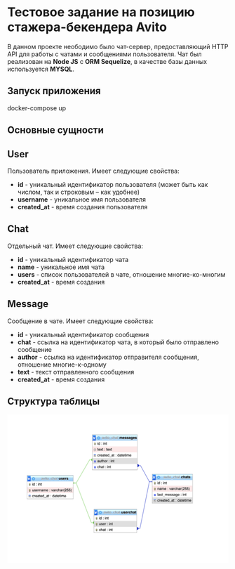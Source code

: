 # Тестовое задание на позицию стажера-бекендера Avito

В данном проекте неободимо было чат-сервер, предоставляющий HTTP API для работы с чатами и сообщениями пользователя.
Чат был реализован на **Node JS** с **ORM Sequelize**, в качестве базы данных используется **MYSQL**.

## Запуск приложения
docker-compose up

## Основные сущности

## User
Пользователь приложения. Имеет следующие свойства:

* **id** - уникальный идентификатор пользователя (может быть как числом, так и строковым – как удобнее)
* **username** - уникальное имя пользователя
* **created_at** - время создания пользователя

## Chat
Отдельный чат. Имеет следующие свойства:

* **id** - уникальный идентификатор чата
* **name** - уникальное имя чата
* **users** - список пользователей в чате, отношение многие-ко-многим
* **created_at** - время создания

## Message
Сообщение в чате. Имеет следующие свойства:

* **id** - уникальный идентификатор сообщения
* **chat** - ссылка на идентификатор чата, в который было отправлено сообщение
* **author** - ссылка на идентификатор отправителя сообщения, отношение многие-к-одному
* **text** - текст отправленного сообщения
* **created_at** - время создания

## Структура таблицы
![Структура таблицы](README/1.png)


